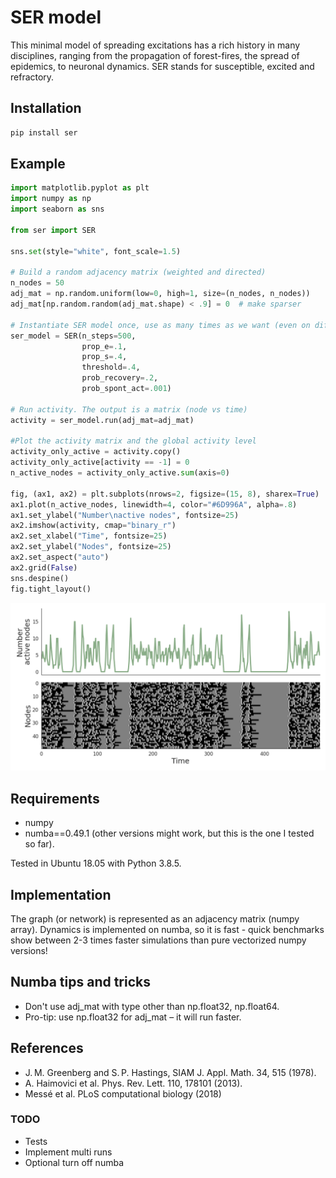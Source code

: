 # SER model
This minimal model of spreading excitations has a rich history in many disciplines, ranging from the propagation of forest-fires, the spread of epidemics, to neuronal dynamics.
SER stands for susceptible, excited and refractory.

## Installation
```bash
pip install ser
```

## Example
```python
import matplotlib.pyplot as plt
import numpy as np
import seaborn as sns

from ser import SER

sns.set(style="white", font_scale=1.5)

# Build a random adjacency matrix (weighted and directed)
n_nodes = 50
adj_mat = np.random.uniform(low=0, high=1, size=(n_nodes, n_nodes))
adj_mat[np.random.random(adj_mat.shape) < .9] = 0  # make sparser

# Instantiate SER model once, use as many times as we want (even on different graphs)
ser_model = SER(n_steps=500,
                prop_e=.1,
                prop_s=.4,
                threshold=.4,
                prob_recovery=.2,
                prob_spont_act=.001)

# Run activity. The output is a matrix (node vs time)
activity = ser_model.run(adj_mat=adj_mat)

#Plot the activity matrix and the global activity level
activity_only_active = activity.copy()
activity_only_active[activity == -1] = 0
n_active_nodes = activity_only_active.sum(axis=0)

fig, (ax1, ax2) = plt.subplots(nrows=2, figsize=(15, 8), sharex=True)
ax1.plot(n_active_nodes, linewidth=4, color="#6D996A", alpha=.8)
ax1.set_ylabel("Number\nactive nodes", fontsize=25)
ax2.imshow(activity, cmap="binary_r")
ax2.set_xlabel("Time", fontsize=25)
ax2.set_ylabel("Nodes", fontsize=25)
ax2.set_aspect("auto")
ax2.grid(False)
sns.despine()
fig.tight_layout()
```
![](images/basic-example.png)


## Requirements
 - numpy
 - numba==0.49.1 (other versions might work, but this is the one I tested so far).

Tested in Ubuntu 18.05 with Python 3.8.5.

## Implementation
The graph (or network) is represented as an adjacency matrix (numpy array).
Dynamics is implemented on numba, so it is fast - quick benchmarks show between 2-3 times faster simulations than pure vectorized numpy versions!

## Numba tips and tricks
- Don't use adj_mat with type other than np.float32, np.float64.
- Pro-tip: use np.float32 for adj_mat – it will run faster.

## References
  - J. M. Greenberg and S. P. Hastings, SIAM J. Appl. Math. 34, 515 (1978).
  - A. Haimovici et al. Phys. Rev. Lett. 110, 178101 (2013).
  - Messé et al. PLoS computational biology (2018)

### TODO
  - Tests
  - Implement multi runs
  - Optional turn off numba
